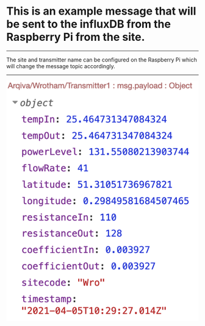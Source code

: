 # This is an example message that will be sent to the influxDB from the Raspberry Pi from the site.

---

The site and transmitter name can be configured on the Raspberry Pi which will change the message topic accordingly.

---

![example message image](example_message.png)
